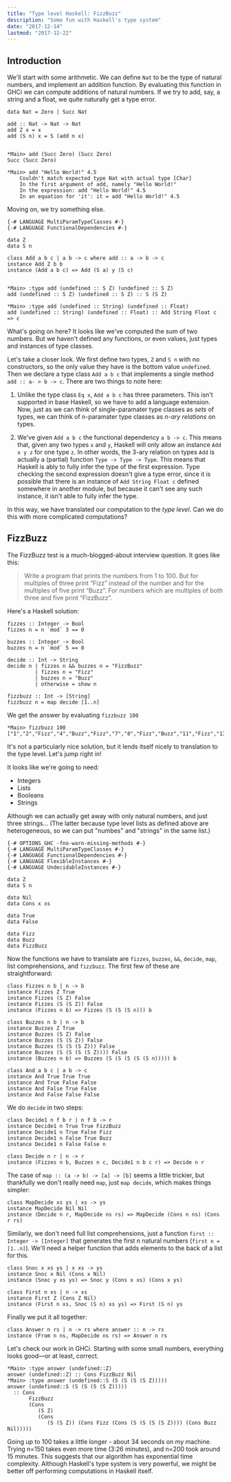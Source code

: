 ```yaml
---
title: "Type level Haskell: FizzBuzz"
description: "Some fun with Haskell's type system"
date: "2017-12-14"
lastmod: "2017-12-22"
---
```

## Introduction 
We'll start with some arithmetic. We can define `Nat` to be the type of natural numbers, and implement an addition function. By evaluating this function in GHCi we can compute additions of natural numbers. If we try to add, say, a string and a float, we quite naturally get a type error.

~~~ {.haskell}
data Nat = Zero | Succ Nat  

add :: Nat -> Nat -> Nat
add Z x = x
add (S n) x = S (add n x)


*Main> add (Succ Zero) (Succ Zero) 
Succ (Succ Zero)

*Main> add "Hello World!" 4.5
    Couldn't match expected type Nat with actual type [Char]
    In the first argument of add, namely "Hello World!"
    In the expression: add "Hello World!" 4.5
    In an equation for 'it': it = add "Hello World!" 4.5
~~~


 
Moving on, we try something else. 


~~~ {.haskell}
{-# LANGUAGE MultiParamTypeClasses #-}
{-# LANGUAGE FunctionalDependencies #-}

data Z 
data S n

class Add a b c | a b -> c where add :: a -> b -> c
instance Add Z b b 
instance (Add a b c) => Add (S a) y (S c)


*Main> :type add (undefined :: S Z) (undefined :: S Z)
add (undefined :: S Z) (undefined :: S Z) :: S (S Z)

*Main> :type add (undefined :: String) (undefined :: Float)
add (undefined :: String) (undefined :: Float) :: Add String Float c => c
~~~

What's going on here? It looks like we've computed the sum of two numbers. But we haven't defined any functions, or even values, just types and instances of type classes.

Let's take a closer look. We first define two types, `Z` and `S n` with no constructors, so the only value they have is the bottom value `undefined`. Then we declare a type class `Add a b c` that implements a single method `add :: a- > b -> c`. There are two things to note here:

1. Unlike the type class `Eq x`, `Add a b c` has three parameters. This isn't supported in base Haskell, so we have to add a language extension. Now, just as we can think of single-paramater type classes as *sets* of types, we can think of n-paramater type classes as *n-ary relations* on types.

2. We've given `Add a b c` the functional dependency `a b -> c`. This means that, given any two types `x` and `y`, Haskell will only allow an instance `Add x y z` for one type `z`. In other words, the 3-ary relation on types `Add` is actually a (partial) function `Type -> Type -> Type`. This means that Haskell is ably to fully infer the type of the first expression. Type checking the second expression doesn't give a type error, since it is possible that there is an instance of `Add String Float c` defined somewhere in another module, but because it can't see any such instance, it isn't able to fully infer the type.

In this way, we have translated our computation to the *type level*. Can we do this with more complicated computations?


## FizzBuzz
The FizzBuzz test is a much-blogged-about interview question. It goes like this: 

> Write a program that prints the numbers from 1 to 100. But for multiples of three print “Fizz” instead of the number and for the multiples of five print “Buzz”. For numbers which are multiples of both three and five print “FizzBuzz”. 

 Here's a Haskell solution: 

~~~ {.haskell}
fizzes :: Integer -> Bool
fizzes n = n `mod` 3 == 0

buzzes :: Integer -> Bool
buzzes n = n `mod` 5 == 0

decide :: Int -> String
decide n | fizzes n && buzzes n = "FizzBuzz"
         | fizzes n = "Fizz"
         | buzzes n = "Buzz"
         | otherwise = show n

fizzbuzz :: Int -> [String]
fizzbuzz n = map decide [1..n]
~~~

We get the answer by evaluating `fizzbuzz 100`

~~~ {.haskell}
*Main> fizzbuzz 100
["1","2","Fizz","4","Buzz","Fizz","7","8","Fizz","Buzz","11","Fizz","13","14","FizzBuzz","16","17","Fizz","19","Buzz","Fizz","22","23","Fizz","Buzz","26","Fizz","28","29","FizzBuzz","31","32","Fizz","34","Buzz","Fizz","37","38","Fizz","Buzz","41","Fizz","43","44","FizzBuzz","46","47","Fizz","49","Buzz","Fizz","52","53","Fizz","Buzz","56","Fizz","58","59","FizzBuzz","61","62","Fizz","64","Buzz","Fizz","67","68","Fizz","Buzz","71","Fizz","73","74","FizzBuzz","76","77","Fizz","79","Buzz","Fizz","82","83","Fizz","Buzz","86","Fizz","88","89","FizzBuzz","91","92","Fizz","94","Buzz","Fizz","97","98","Fizz","Buzz"]
~~~

It's not a particularly nice solution, but it lends itself nicely to translation to the type level. Let's jump right in!


It looks like we're going to need:

* Integers 
* Lists 
* Booleans
* Strings 

Although we can actually get away with only natural numbers, and just three strings... (The latter because type level lists as defined above are heterogeneous, so we can put "numbes" and "strings" in the same list.)
 
~~~ {.haskell}
{-# OPTIONS_GHC -fno-warn-missing-methods #-}
{-# LANGUAGE MultiParamTypeClasses #-}
{-# LANGUAGE FunctionalDependencies #-}
{-# LANGUAGE FlexibleInstances #-}
{-# LANGUAGE UndecidableInstances #-}

data Z
data S n

data Nil
data Cons x xs

data True
data False

data Fizz
data Buzz
data FizzBuzz
~~~


 Now the functions we have to translate are `fizzes`, `buzzes`, `&&`, `decide`, `map`, list comprehensions, and `fizzbuzz`. 
 The first few of these are straightforward: 

~~~ {.haskell}
class Fizzes n b | n -> b
instance Fizzes Z True
instance Fizzes (S Z) False
instance Fizzes (S (S Z)) False
instance (Fizzes n b) => Fizzes (S (S (S n))) b

class Buzzes n b | n -> b
instance Buzzes Z True
instance Buzzes (S Z) False
instance Buzzes (S (S Z)) False
instance Buzzes (S (S (S Z))) False
instance Buzzes (S (S (S (S Z)))) False
instance (Buzzes n b) => Buzzes (S (S (S (S (S n))))) b

class And a b c | a b -> c
instance And True True True
instance And True False False
instance And False True False
instance And False False False
~~~


 We do `decide` in two steps: 

~~~ {.haskell}
class Decide1 n f b r | n f b -> r 
instance Decide1 n True True FizzBuzz
instance Decide1 n True False Fizz
instance Decide1 n False True Buzz
instance Decide1 n False False n

class Decide n r | n -> r 
instance (Fizzes n b, Buzzes n c, Decide1 n b c r) => Decide n r
~~~


 The case of `map :: (a -> b) -> [a] -> [b]` seems a little trickier, but thankfully we don't really need `map`, just `map decide`, which makes things simpler: 


~~~ {.haskell}
class MapDecide xs ys | xs -> ys
instance MapDecide Nil Nil
instance (Decide n r, MapDecide ns rs) => MapDecide (Cons n ns) (Cons r rs)
~~~


 Similarly, we don't need full list comprehensions, just a function `first :: Integer -> [Integer]` that generates the first n natural numbers (`first n = [1..n]`). We'll need a helper function that adds elements to the back of a list for this. 


~~~ {.haskell}
class Snoc x xs ys | x xs -> ys
instance Snoc x Nil (Cons x Nil)
instance (Snoc y xs ys) => Snoc y (Cons x xs) (Cons x ys)

class First n xs | n -> xs
instance First Z (Cons Z Nil)
instance (First n xs, Snoc (S n) xs ys) => First (S n) ys
~~~


Finally we put it all together: 

~~~ {.haskell}
class Answer n rs | n -> rs where answer :: n -> rs
instance (From n ns, MapDecide ns rs) => Answer n rs
~~~

 Let's check our work in GHCi. Starting with some small numbers, everything looks good&mdash;or at least, correct.

~~~ {.haskell}
*Main> :type answer (undefined::Z)
answer (undefined::Z) :: Cons FizzBuzz Nil
*Main> :type answer (undefined::S (S (S (S (S Z)))))
answer (undefined::S (S (S (S (S Z)))))
  :: Cons
       FizzBuzz
       (Cons
          (S Z)
          (Cons
             (S (S Z)) (Cons Fizz (Cons (S (S (S (S Z)))) (Cons Buzz Nil)))))
~~~

 Going up to 100 takes a little longer - about 34 seconds on my machine. Trying n=150 takes even more time (3:26 minutes), and n=200 took around 15 minutes. This suggests that our algorithm has exponential time complexity. Although Haskell's type system is very powerful, we might be better off performing computations in Haskell itself.



